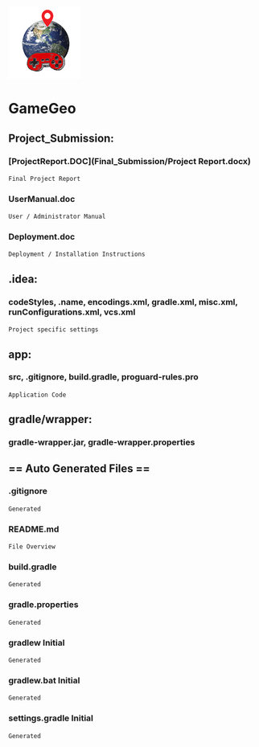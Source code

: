 ![unknown.png](https://github.com/AndrewAtkins/GameGeo/blob/master/unknown.png)
# GameGeo
## Project_Submission:
### [ProjectReport.DOC](Final_Submission/Project Report.docx)
```
Final Project Report 
```
### UserManual.doc
```
User / Administrator Manual 
```
### Deployment.doc
```
Deployment / Installation Instructions
```
## .idea: 
### codeStyles, .name, encodings.xml, gradle.xml, misc.xml, runConfigurations.xml, vcs.xml
```
Project specific settings
```
## app: 
### src, .gitignore, build.gradle, proguard-rules.pro
```
Application Code
```
## gradle/wrapper: 
### gradle-wrapper.jar, gradle-wrapper.properties
## == Auto Generated Files ==
### .gitignore	
```
Generated
```
### README.md	
```
File Overview
```
### build.gradle	
```
Generated
```
### gradle.properties	
```
Generated
```
### gradlew	Initial 
```
Generated
```
### gradlew.bat	Initial
```
Generated
```
### settings.gradle	Initial
```
Generated
```

